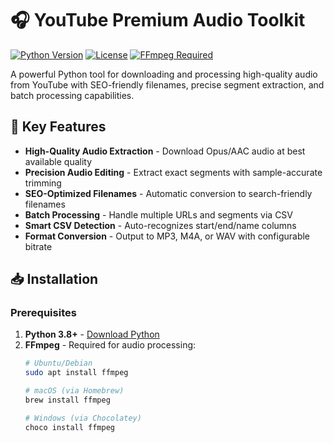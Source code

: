 # 🎧 YouTube Premium Audio Toolkit

[![Python Version](https://img.shields.io/badge/python-3.8%2B-blue)](https://www.python.org/)
[![License](https://img.shields.io/badge/license-MIT-green)](LICENSE)
[![FFmpeg Required](https://img.shields.io/badge/requires-FFmpeg-orange)](https://ffmpeg.org/)

A powerful Python tool for downloading and processing high-quality audio from YouTube with SEO-friendly filenames, precise segment extraction, and batch processing capabilities.

## 🌟 Key Features

- **High-Quality Audio Extraction** - Download Opus/AAC audio at best available quality
- **Precision Audio Editing** - Extract exact segments with sample-accurate trimming
- **SEO-Optimized Filenames** - Automatic conversion to search-friendly filenames
- **Batch Processing** - Handle multiple URLs and segments via CSV
- **Smart CSV Detection** - Auto-recognizes start/end/name columns
- **Format Conversion** - Output to MP3, M4A, or WAV with configurable bitrate

## 📥 Installation

### Prerequisites

1. **Python 3.8+** - [Download Python](https://www.python.org/downloads/)
2. **FFmpeg** - Required for audio processing:
   ```bash
   # Ubuntu/Debian
   sudo apt install ffmpeg

   # macOS (via Homebrew)
   brew install ffmpeg

   # Windows (via Chocolatey)
   choco install ffmpeg
